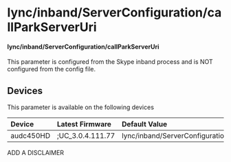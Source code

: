﻿---
description: lync/inband/ServerConfiguration/callParkServerUri
search:
    keywords: ['lync','inband','ServerConfiguration','callParkServerUri']
---

# lync/inband/ServerConfiguration/callParkServerUri

#### lync/inband/ServerConfiguration/callParkServerUri

This parameter is configured from the Skype inband process and is NOT configured from the config file.



## Devices
This parameter is available on the following devices

| Device | Latest Firmware | Default Value |
|:---|:---|:---|
| audc450HD | ;UC_3.0.4.111.77 | lync/inband/ServerConfiguration/callParkServerUri= 

ADD A DISCLAIMER
